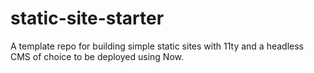 # static-site-starter
A template repo for building simple static sites with 11ty and a headless CMS of choice to be deployed using Now.
